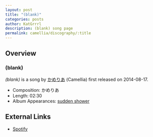 ```yaml
---
layout: post
title: "(blank)"
categories: posts
author: KatGrrrl
description: (blank) song page
permalink: camellia/discography/:title
---
```


## Overview

### (blank)

*(blank)* is a song by [かめりあ](<{% link postsWiki/_posts/2023-12-10-camellia.md %}>) (Camellia) first released on 2014-08-17.

* Composition: かめりあ
* Length: 02:30
* Album Appearances: [sudden shower](<{% link postsInclude/_posts/camellia/albums/sudden-shower/2023-12-05-sudden-shower.md %}>)

## External Links

* [Spotify](https://open.spotify.com/track/7cdEDBWU6VxI7wwriQ9uDG?si=f2fce50501f94919)

